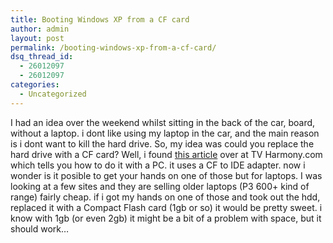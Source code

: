 ```yaml
---
title: Booting Windows XP from a CF card
author: admin
layout: post
permalink: /booting-windows-xp-from-a-cf-card/
dsq_thread_id:
  - 26012097
  - 26012097
categories:
  - Uncategorized
---
```

I had an idea over the weekend whilst sitting in the back of the car, board, without a laptop. i dont like using my laptop in the car, and the main reason is i dont want to kill the hard drive. So, my idea was could you replace the hard drive with a CF card? Well, i found [this article][1] over at TV Harmony.com which tells you how to do it with a PC. it uses a CF to IDE adapter. now i wonder is it posible to get your hands on one of those but for laptops. I was looking at a few sites and they are selling older laptops (P3 600+ kind of range) fairly cheap. if i got my hands on one of those and took out the hdd, replaced it with a Compact Flash card (1gb or so) it would be pretty sweet. i know with 1gb (or even 2gb) it might be a bit of a problem with space, but it should work&#8230;

 [1]: http://www.tvharmony.com/blog/archives/2004/12/booting_windows_1.html